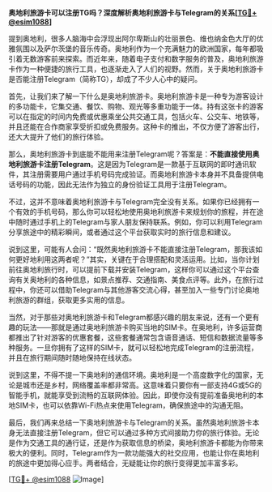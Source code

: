 **奥地利旅游卡可以注册TG吗？深度解析奥地利旅游卡与Telegram的关系[[TG💪+ @esim1088](https://t.me/s/esim1088)]**

提到奥地利，很多人脑海中会浮现出阿尔卑斯山的壮丽景色、维也纳金色大厅的优雅氛围以及萨尔茨堡的音乐传奇。奥地利作为一个充满魅力的欧洲国家，每年都吸引着无数游客前来探索。而近年来，随着电子支付和数字服务的普及，奥地利旅游卡作为一种便捷的旅行工具，也逐渐走入了人们的视野。然而，关于奥地利旅游卡是否能注册Telegram（简称TG），却成了不少人心中的疑问。

首先，让我们来了解一下什么是奥地利旅游卡。奥地利旅游卡是一种专为游客设计的多功能卡，它集交通、餐饮、购物、观光等多重功能于一体。持有这张卡的游客可以在指定的时间内免费或优惠乘坐公共交通工具，包括火车、公交车、地铁等，并且还能在合作商家享受折扣或免费服务。这种卡的推出，不仅方便了游客出行，还大大提升了他们的旅行体验。

那么，奥地利旅游卡到底能不能用来注册Telegram呢？答案是：**不能直接使用奥地利旅游卡注册Telegram**。这是因为Telegram是一款基于互联网的即时通讯软件，其注册需要用户通过手机号码完成验证。而奥地利旅游卡本身并不具备提供电话号码的功能，因此无法作为独立的身份验证工具用于注册Telegram。

不过，这并不意味着奥地利旅游卡与Telegram完全没有关系。如果你已经拥有一个有效的手机号码，那么你可以轻松地使用奥地利旅游卡来规划你的旅程，并在途中随时通过手机上的Telegram与家人朋友保持联系。例如，你可以利用Telegram分享旅途中的精彩瞬间，或者通过这个平台获取实时的旅行信息和建议。

说到这里，可能有人会问：“既然奥地利旅游卡不能直接注册Telegram，那我该如何更好地利用这两者呢？”其实，关键在于合理搭配和灵活运用。比如，当你计划前往奥地利旅行时，可以提前下载并安装Telegram，这样你可以通过这个平台查询有关奥地利的各种信息，如景点推荐、交通指南、美食点评等。此外，在旅行过程中，你还可以借助Telegram与其他游客交流心得，甚至加入一些专门讨论奥地利旅游的群组，获取更多实用的信息。

当然，对于那些对奥地利旅游卡和Telegram都感兴趣的朋友来说，还有一个更有趣的玩法——那就是通过奥地利旅游卡购买当地的SIM卡。在奥地利，许多运营商都推出了针对游客的优惠套餐，这些套餐通常包含语音通话、短信和数据流量等多种服务。一旦你拥有了这样的SIM卡，就可以轻松地完成Telegram的注册流程，并且在旅行期间随时随地保持在线状态。

说到这里，不得不提一下奥地利的通信环境。奥地利是一个高度数字化的国家，无论是城市还是乡村，网络覆盖率都非常高。这意味着只要你有一部支持4G或5G的智能手机，就能享受到流畅的互联网体验。因此，即使你没有提前准备奥地利的本地SIM卡，也可以依靠Wi-Fi热点来使用Telegram，确保旅途中的沟通无阻。

最后，我们再来总结一下奥地利旅游卡与Telegram的关系。虽然奥地利旅游卡本身无法直接注册Telegram，但它可以通过多种方式间接助力你的旅行体验。无论是作为交通工具的通行证，还是作为获取信息的桥梁，奥地利旅游卡都能为你带来极大的便利。同时，Telegram作为一款功能强大的社交应用，也能让你在奥地利的旅途中更加得心应手。两者结合，无疑能让你的旅行变得更加丰富多彩。

[[TG💪+ @esim1088](https://t.me/s/esim1088) ![Image](https://i.postimg.cc/4NQfJmqS/Snipaste-2025-05-13-00-14-12.png)]